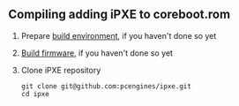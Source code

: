 Compiling adding iPXE to coreboot.rom
--------------------------------------

1. Prepare [build environment](building_env.md), if you haven't done so yet
2. [Build firmware](building_firmware.md),  if you haven't done so yet
3. Clone iPXE repository

    ```
    git clone git@github.com:pcengines/ipxe.git
    cd ipxe
    ```
